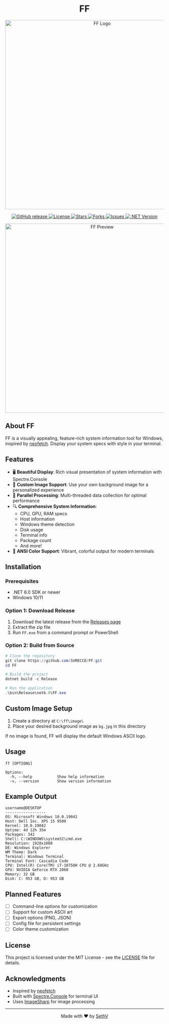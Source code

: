 <h1 align="center">
FF
</h1>
<p align="center">
  <img src="https://techstarwebsolutions.com/images/FF.png" alt="FF Logo" width="600"/>
</p>

<p align="center">
  <a href="https://github.com/SVRECCO/FF/releases">
    <img src="https://img.shields.io/github/v/release/SVRECCO/FF?include_prereleases&style=flat-square" alt="GitHub release">
  </a>
  <a href="https://github.com/SVRECCO/FF/blob/main/LICENSE">
    <img src="https://img.shields.io/github/license/SVRECCO/FF?style=flat-square" alt="License">
  </a>
  <a href="https://github.com/SVRECCO/FF/stargazers">
    <img src="https://img.shields.io/github/stars/SVRECCO/FF?style=flat-square" alt="Stars">
  </a>
  <a href="https://github.com/SVRECCO/FF/network/members">
    <img src="https://img.shields.io/github/forks/SVRECCO/FF?style=flat-square" alt="Forks">
  </a>
  <a href="https://github.com/SVRECCO/FF/issues">
    <img src="https://img.shields.io/github/issues/SVRECCO/FF?style=flat-square" alt="Issues">
  </a>
  <a href="https://dotnet.microsoft.com/">
    <img src="https://img.shields.io/badge/.NET-%3E%3D9.0-blueviolet?style=flat-square" alt=".NET Version">
  </a>
</p>

<p align="center">
  <img src="docs/screenshots/preview.png" alt="FF Preview" width="600"/>
</p>

## About FF

FF is a visually appealing, feature-rich system information tool for Windows, inspired by [neofetch](https://github.com/dylanaraps/neofetch). Display your system specs with style in your terminal.

## Features

- 🖥️ **Beautiful Display**: Rich visual presentation of system information with Spectre.Console
- 🎨 **Custom Image Support**: Use your own background image for a personalized experience
- 🚀 **Parallel Processing**: Multi-threaded data collection for optimal performance 
- 🔍 **Comprehensive System Information**: 
  - CPU, GPU, RAM specs
  - Host information
  - Windows theme detection
  - Disk usage
  - Terminal info
  - Package count
  - And more!
- 🌈 **ANSI Color Support**: Vibrant, colorful output for modern terminals

## Installation

### Prerequisites

- .NET 6.0 SDK or newer
- Windows 10/11

### Option 1: Download Release

1. Download the latest release from the [Releases page](https://github.com/SVRECCO/FF/releases)
2. Extract the zip file
3. Run `FF.exe` from a command prompt or PowerShell

### Option 2: Build from Source

```powershell
# Clone the repository
git clone https://github.com/SVRECCO/FF.git
cd FF

# Build the project
dotnet build -c Release

# Run the application
.\bin\Release\net6.0\FF.exe
```

## Custom Image Setup

1. Create a directory at `C:\ff\image\`
2. Place your desired background image as `bg.jpg` in this directory

If no image is found, FF will display the default Windows ASCII logo.

## Usage

```
ff [OPTIONS]

Options:
  -h, --help           Show help information
  -v, --version        Show version information
```

## Example Output

```
username@DESKTOP
------------------
OS: Microsoft Windows 10.0.19042
Host: Dell Inc. XPS 15 9500
Kernel: 10.0.19042
Uptime: 4d 12h 35m
Packages: 342
Shell: C:\WINDOWS\system32\cmd.exe
Resolution: 1920x1080
DE: Windows Explorer
WM Theme: Dark
Terminal: Windows Terminal
Terminal Font: Cascadia Code
CPU: Intel(R) Core(TM) i7-10750H CPU @ 2.60GHz
GPU: NVIDIA GeForce RTX 2060
Memory: 32 GB
Disk: C: 953 GB, D: 953 GB
```

## Planned Features

- [ ] Command-line options for customization
- [ ] Support for custom ASCII art
- [ ] Export options (PNG, JSON)
- [ ] Config file for persistent settings
- [ ] Color theme customization

## License

This project is licensed under the MIT License - see the [LICENSE](LICENSE) file for details.

## Acknowledgments

- Inspired by [neofetch](https://github.com/dylanaraps/neofetch)
- Built with [Spectre.Console](https://spectreconsole.net/) for terminal UI
- Uses [ImageSharp](https://sixlabors.com/products/imagesharp/) for image processing

---

<p align="center">
  Made with ❤️ by <a href="https://github.com/SVRECCO">SethV</a>
</p>
